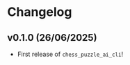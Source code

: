 # Changelog

<!--next-version-placeholder-->

## v0.1.0 (26/06/2025)

- First release of `chess_puzzle_ai_cli`!